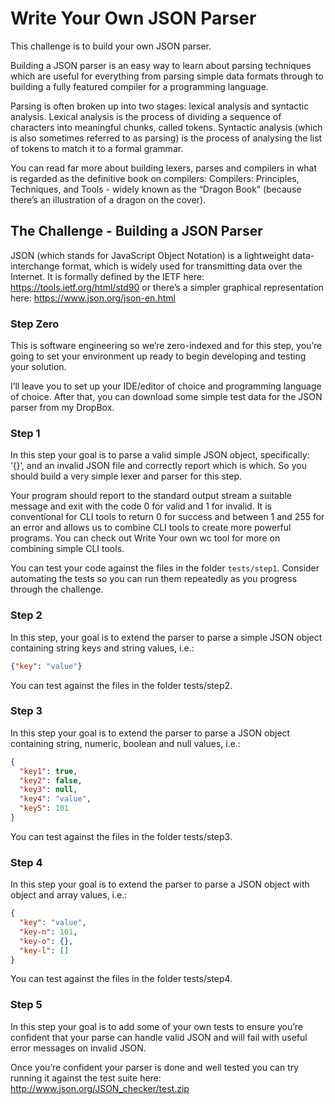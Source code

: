 # Write Your Own JSON Parser <a name="write-our-own-json-parser"></a>

This challenge is to build your own JSON parser.

Building a JSON parser is an easy way to learn about parsing techniques which are useful for everything from parsing simple data formats through to building a fully featured compiler for a programming language.

Parsing is often broken up into two stages: lexical analysis and syntactic analysis. Lexical analysis is the process of dividing a sequence of characters into meaningful chunks, called tokens. Syntactic analysis (which is also sometimes referred to as parsing) is the process of analysing the list of tokens to match it to a formal grammar.

You can read far more about building lexers, parses and compilers in what is regarded as the definitive book on compilers: Compilers: Principles, Techniques, and Tools - widely known as the “Dragon Book” (because there’s an illustration of a dragon on the cover).

## The Challenge - Building a JSON Parser

JSON (which stands for JavaScript Object Notation) is a lightweight data-interchange format, which is widely used for transmitting data over the Internet. It is formally defined by the IETF here: https://tools.ietf.org/html/std90 or there’s a simpler graphical representation here: https://www.json.org/json-en.html

### Step Zero

This is software engineering so we’re zero-indexed and for this step, you’re going to set your environment up ready to begin developing and testing your solution.

I’ll leave you to set up your IDE/editor of choice and programming language of choice. After that, you can download some simple test data for the JSON parser from my DropBox.

### Step 1
In this step your goal is to parse a valid simple JSON object, specifically: ‘{}’, and an invalid JSON file and correctly report which is which. So you should build a very simple lexer and parser for this step.

Your program should report to the standard output stream a suitable message and exit with the code 0 for valid and 1 for invalid. It is conventional for CLI tools to return 0 for success and between 1 and 255 for an error and allows us to combine CLI tools to create more powerful programs. You can check out Write Your own wc tool for more on combining simple CLI tools.

You can test your code against the files in the folder `tests/step1`. Consider automating the tests so you can run them repeatedly as you progress through the challenge.

### Step 2
In this step, your goal is to extend the parser to parse a simple JSON object containing string keys and string values, i.e.:

```json
{"key": "value"}
```

You can test against the files in the folder tests/step2.

### Step 3
In this step your goal is to extend the parser to parse a JSON object containing string, numeric, boolean and null values, i.e.:

```json
{
  "key1": true,
  "key2": false,
  "key3": null,
  "key4": "value",
  "key5": 101
}
```

You can test against the files in the folder tests/step3.

### Step 4

In this step your goal is to extend the parser to parse a JSON object with object and array values, i.e.:

```json
{
  "key": "value",
  "key-n": 101,
  "key-o": {},
  "key-l": []
}
```

You can test against the files in the folder tests/step4.

### Step 5

In this step your goal is to add some of your own tests to ensure you’re confident that your parse can handle valid JSON and will fail with useful error messages on invalid JSON.

Once you’re confident your parser is done and well tested you can try running it against the test suite here: http://www.json.org/JSON_checker/test.zip

